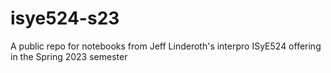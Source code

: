 # isye524-s23

A public repo for notebooks from Jeff Linderoth's interpro ISyE524 offering in the Spring 2023 semester
